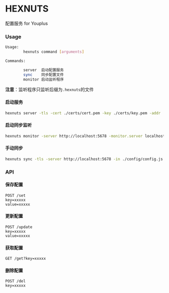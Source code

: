 HEXNUTS
===

配置服务 for Youplus

### Usage

``` bash
Usage:
        hexnuts command [arguments]

Commands:

        server  启动配置服务
        sync    同步配置文件
        monitor 启动监听程序
```

**注意**：监听程序只监听后缀为`.hexnuts`的文件

#### 启动服务

``` bash
hexnuts server -tls -cert ./certs/cert.pem -key ./certs/key.pem -addr :5678 -monitor :5679 -dumps ./hexdumps.db
```

#### 启动同步监听

``` bash
hexnuts monitor -server http://localhost:5678 -monitor.server localhost:5679 -in ./config -out ./config -tls
```

#### 手动同步

``` bash
hexnuts sync -tls -server http://localhost:5678 -in ./config/config.js.hexnuts -out ./config/config.js
```

### API

#### 保存配置

```
POST /set
key=xxxxx
value=xxxxx
```

#### 更新配置

```
POST /update
key=xxxxx
value=xxxxx
```

#### 获取配置

```
GET /get?key=xxxxx
```

#### 删除配置

```
POST /del
key=xxxxx
```
